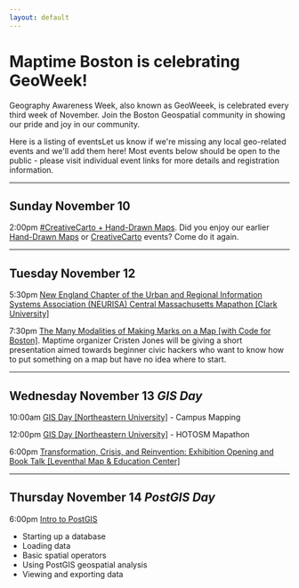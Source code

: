 ```yaml
---
layout: default
---
```


# Maptime Boston is celebrating GeoWeek!

Geography Awareness Week, also known as GeoWeeek, is celebrated every third week of November. Join the Boston Geospatial community in showing our pride and joy in our community.

<!-- * [Geography Awareness Week [National Geographic]](https://www.nationalgeographic.org/education/programs/geography-awareness-week/)
* [Open Street Map Geography Awareness Week](https://osmgeoweek.org/)
* [GIS Day Overview [Esri]](https://www.gisday.com/en-us/overview) -->

Here is a listing of eventsLet us know if we're missing any local geo-related events and we'll add them here! Most events below should be open to the public - please visit individual event links for more details and registration information.

<hr/>

## Sunday November 10

<time>2:00pm</time>
[#CreativeCarto + Hand-Drawn Maps](https://www.meetup.com/Maptime-Boston/events/266267915/). Did you enjoy our earlier [Hand-Drawn Maps](https://www.meetup.com/Maptime-Boston/events/252982448/) or [CreativeCarto](https://www.meetup.com/Maptime-Boston/events/257862078/) events? Come do it again.

<hr/>

## Tuesday November 12

<time>5:30pm</time>
[New England Chapter of the Urban and Regional Information Systems Association (NEURISA) Central Massachusetts Mapathon [Clark University]](http://www.neurisa.org/event-3599060)

<time>7:30pm</time>
[The Many Modalities of Making Marks on a Map [with Code for Boston]](https://www.meetup.com/Maptime-Boston/events/266268078/). Maptime organizer Cristen Jones will be giving a short presentation aimed towards beginner civic hackers who want to know how to put something on a map but have no idea where to start.

<hr/>

## Wednesday November 13 _GIS Day_

<time>10:00am</time>
[GIS Day [Northeastern University]](https://web.northeastern.edu/nulab/event/gis-day-2019/) - Campus Mapping

<time>12:00pm</time>
[GIS Day [Northeastern University]](https://web.northeastern.edu/nulab/event/gis-day-2019/) - HOTOSM Mapathon

<time>6:00pm</time>
[Transformation, Crisis, and Reinvention: Exhibition Opening and Book Talk [Leventhal Map & Education Center]](https://www.leventhalmap.org/event/transformation-crisis-reinvention-exhibition-opening-book-talk/?instance_id=8791)

<hr/>

## Thursday November 14 _PostGIS Day_

<time>6:00pm</time>
[Intro to PostGIS](https://www.meetup.com/Maptime-Boston/events/266268145/)

* Starting up a database
* Loading data
* Basic spatial operators
* Using PostGIS geospatial analysis
* Viewing and exporting data
